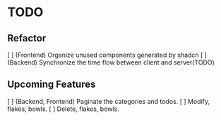 # TODO

## Refactor

[ ] (Frontend) Organize unused components generated by shadcn
[ ] (Backend) Synchronize the time flow between client and server(TODO)

## Upcoming Features

[ ] (Backend, Frontend) Paginate the categories and todos.
[ ] Modify, flakes, bowls.
[ ] Delete, flakes, bowls.
